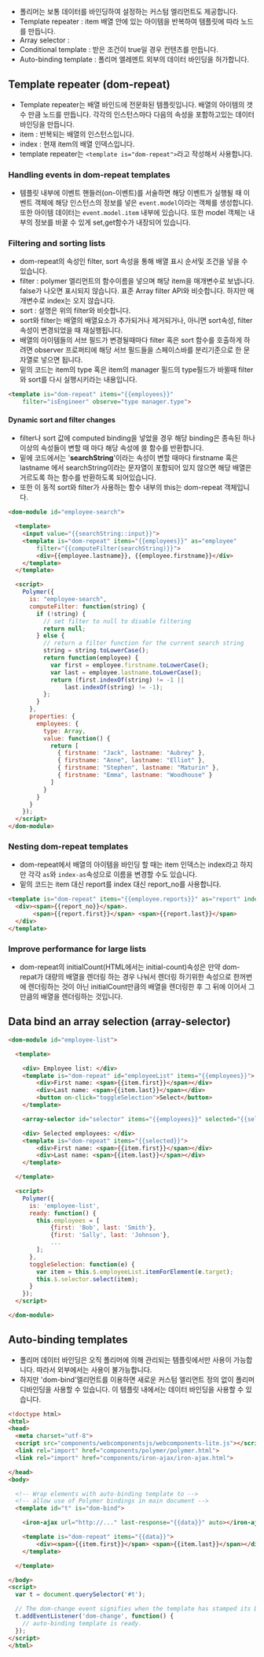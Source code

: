 * 폴리머는 보통 데이터를 바인딩하여 설정하는 커스텀 엘리먼트도 제공합니다.
 * Template repeater : item 배열 안에 있는 아이템을 반복하여 템플릿에 따라 노드를 만듭니다.
 * Array selector : 
 * Conditional template : 받은 조건이 true일 경우 컨텐츠를 만듭니다.
 * Auto-binding template : 폴리머 엘레멘트 외부의 데이터 바인딩을 허가합니다.

## Template repeater (dom-repeat)
* Template repeater는 배열 바인드에 전문화된 템플릿입니다. 배열의 아이템의 갯수 만큼 노드를 만듭니다. 각각의 인스턴스마다 다음의 속성을 포함하고있는 데이터 바인딩을 만듭니다.
 * item : 반복되는 배열의 인스턴스입니다.
 * index : 현재 item의 배열 인덱스입니다.
* template repeater는 `<template is="dom-repeat">`라고 작성해서 사용합니다. 

### Handling events in dom-repeat templates
* <dom-repeat> 템플릿 내부에 이벤트 핸들러(on-이벤트)를 서술하면 해당 이벤트가 실행될 때 이벤트 객체에 해당 인스턴스의 정보를 넣은 `event.model`이라는 객체를 생성합니다. 또한 아이템 데이터는 `event.model.item` 내부에 있습니다. 또한 model 객체는 내부의 정보를 바꿀 수 있게 set,get함수가 내장되어 있습니다.

### Filtering and sorting lists
* dom-repeat의 속성인 filter, sort 속성을 통해 배열 표시 순서및 조건을 넣을 수 있습니다.
 * filter : polymer 엘리먼트의 함수이름을 넣으며 해당 item을 매개변수로 보냅니다. false가 나오면 표시되지 않습니다. 표준 Array filter API와 비슷합니다. 하지만 매개변수로 index는 오지 않습니다.
 * sort : 설명은 위의 filter와 비슷합니다.
* sort와 filter는 배열의 배열요소가 추가되거나 제거되거나, 아니면 sort속성, filter 속성이 변경되었을 때 재실행됩니다.
* 배열의 아이템들의 서브 필드가 변경될때마다 filter 혹은 sort 함수를 호출하게 하려면 observer 프로퍼티에 해당 서브 필드들을 스페이스바를 분리기준으로 한 문자열로 넣으면 됩니다.
* 밑의 코드는 item의 type 혹은 item의 manager 필드의 type필드가 바뀔때 filter와 sort를 다시 실행시키라는 내용입니다.
```HTML
<template is="dom-repeat" items="{{employees}}"
    filter="isEngineer" observe="type manager.type">
```

#### Dynamic sort and filter changes
* filter나 sort 값에 computed binding을 넣었을 경우 해당 binding은 종속된 하나 이상의 속성들이 변할 때 마다 해당 속성에 쓸 함수를 반환합니다.
* 밑에 코드에서는 '**searchString**'이라는 속성이 변할 때마다 firstname 혹은 lastname 에서 searchString이라는 문자열이 포함되어 있지 않으면 해당 배열은 거르도록 하는 함수를 반환하도록 되어있습니다.
* 또한 이 동적 sort와 filter가 사용하는 함수 내부의 this는 dom-repeat 객체입니다.

```HTML
<dom-module id="employee-search">

  <template>
    <input value="{{searchString::input}}">
    <template is="dom-repeat" items="{{employees}}" as="employee"
        filter="{{computeFilter(searchString)}}">
        <div>{{employee.lastname}}, {{employee.firstname}}</div>
    </template>
  </template>

  <script>
    Polymer({
      is: "employee-search",
      computeFilter: function(string) {
        if (!string) {
          // set filter to null to disable filtering
          return null;
        } else {
          // return a filter function for the current search string
          string = string.toLowerCase();
          return function(employee) {
            var first = employee.firstname.toLowerCase();
            var last = employee.lastname.toLowerCase();
            return (first.indexOf(string) != -1 ||
                last.indexOf(string) != -1);
          };
        }
      },
      properties: {
        employees: {
          type: Array,
          value: function() {
            return [
              { firstname: "Jack", lastname: "Aubrey" },
              { firstname: "Anne", lastname: "Elliot" },
              { firstname: "Stephen", lastname: "Maturin" },
              { firstname: "Emma", lastname: "Woodhouse" }
            ]
          }
        }
      }
    });
  </script>
</dom-module>
```

### Nesting dom-repeat templates
* dom-repeat에서 배열의 아이템을 바인딩 할 때는 item 인덱스는 index라고 하지만 각각 `as`와 `index-as`속성으로 이름을 변경할 수도 있습니다.
* 밑의 코드는 item 대신 report를 index 대신 report_no를 사용합니다.

```HTML
<template is="dom-repeat" items="{{employee.reports}}" as="report" index-as="report_no">
  <div><span>{{report_no}}</span>.
       <span>{{report.first}}</span> <span>{{report.last}}</span>
  </div>
</template>
```

### Improve performance for large lists
* dom-repeat의 initialCount(HTML에서는 initial-count)속성은 만약 dom-repat가 대량의 배열을 렌더링 하는 경우 나눠서 렌더링 하기위한 속성으로 한꺼번에 렌더링하는 것이 아닌 initialCount만큼의 배열을 렌더링한 후 그 뒤에 이어서 그만큼의 배열을 렌더링하는 것입니다.

## Data bind an array selection (array-selector)
```HTML
<dom-module id="employee-list">

  <template>

    <div> Employee list: </div>
    <template is="dom-repeat" id="employeeList" items="{{employees}}">
        <div>First name: <span>{{item.first}}</span></div>
        <div>Last name: <span>{{item.last}}</span></div>
        <button on-click="toggleSelection">Select</button>
    </template>

    <array-selector id="selector" items="{{employees}}" selected="{{selected}}" multi toggle></array-selector>

    <div> Selected employees: </div>
    <template is="dom-repeat" items="{{selected}}">
        <div>First name: <span>{{item.first}}</span></div>
        <div>Last name: <span>{{item.last}}</span></div>
    </template>

  </template>

  <script>
    Polymer({
      is: 'employee-list',
      ready: function() {
        this.employees = [
            {first: 'Bob', last: 'Smith'},
            {first: 'Sally', last: 'Johnson'},
            ...
        ];
      },
      toggleSelection: function(e) {
        var item = this.$.employeeList.itemForElement(e.target);
        this.$.selector.select(item);
      }
    });
  </script>

</dom-module>
```

## Auto-binding templates
* 폴리머 데이터 바인딩은 오직 폴리머에 의해 관리되는 템플릿에서만 사용이 가능합니다. 따라서 외부에서는 사용이 불가능합니다.
* 하지만 'dom-bind'엘리먼트를 이용하면 새로운 커스텀 엘리먼트 정의 없이 폴리머 디바인딩을 사용할 수 있습니다. 이 템플릿 내에서는 데이터 바인딩을 사용할 수 있습니다.

``` HTML
<!doctype html>
<html>
<head>
  <meta charset="utf-8">
  <script src="components/webcomponentsjs/webcomponents-lite.js"></script>
  <link rel="import" href="components/polymer/polymer.html">
  <link rel="import" href="components/iron-ajax/iron-ajax.html">

</head>
<body>

  <!-- Wrap elements with auto-binding template to -->
  <!-- allow use of Polymer bindings in main document -->
  <template id="t" is="dom-bind">

    <iron-ajax url="http://..." last-response="{{data}}" auto></iron-ajax>

    <template is="dom-repeat" items="{{data}}">
        <div><span>{{item.first}}</span> <span>{{item.last}}</span></div>
    </template>

  </template>

</body>
<script>
  var t = document.querySelector('#t');

  // The dom-change event signifies when the template has stamped its DOM.
  t.addEventListener('dom-change', function() {
    // auto-binding template is ready.
  });
</script>
</html>
```